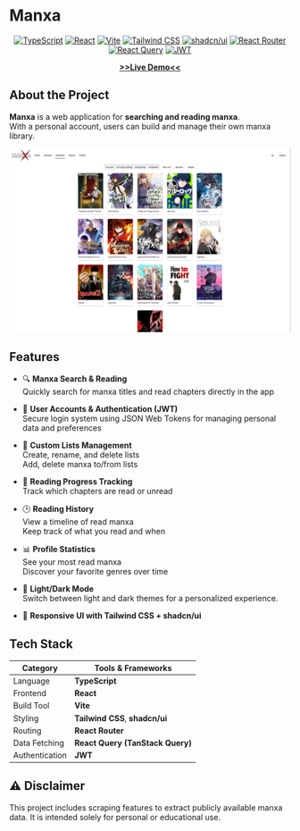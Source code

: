 # Manxa

<div align="center">

[![TypeScript](https://img.shields.io/badge/TypeScript-3178C6?logo=typescript&logoColor=white)](https://www.typescriptlang.org/) [![React](https://img.shields.io/badge/React-61DAFB?logo=react&logoColor=black)](https://reactjs.org/) [![Vite](https://img.shields.io/badge/Vite-646CFF?logo=vite&logoColor=white)](https://vitejs.dev/) [![Tailwind CSS](https://img.shields.io/badge/Tailwind_CSS-38B2AC?logo=tailwindcss&logoColor=white)](https://tailwindcss.com/) [![shadcn/ui](https://img.shields.io/badge/shadcn/ui-000000?logo=shadcnui&logoColor=white)](https://ui.shadcn.com/) [![React Router](https://img.shields.io/badge/React_Router-CA4245?logo=reactrouter&logoColor=white)](https://reactrouter.com/) [![React Query](https://img.shields.io/badge/React_Query-FF4154?logo=reactquery&logoColor=white)](https://tanstack.com/query) [![JWT](https://img.shields.io/badge/Auth-JWT-green)](https://jwt.io/)

</div>

<p align="center">
  <a href="https://manxa.vercel.app"> <b>>>Live Demo<< </b> </a>
</p>

## About the Project

**Manxa** is a web application for **searching and reading manxa**.  
With a personal account, users can build and manage their own manxa library.

![App Screenshot](docs/screenshot.png)

## Features

- 🔍 **Manxa Search & Reading**  
  Quickly search for manxa titles and read chapters directly in the app

- 🔑 **User Accounts & Authentication (JWT)**  
  Secure login system using JSON Web Tokens for managing personal data and preferences

- 📝 **Custom Lists Management**  
  Create, rename, and delete lists  
  Add, delete manxa to/from lists

- 📖 **Reading Progress Tracking**  
  Track which chapters are read or unread

- 🕒 **Reading History**  
  View a timeline of read manxa  
  Keep track of what you read and when

- 📊 **Profile Statistics**  
  See your most read manxa  
  Discover your favorite genres over time

- 🌙 **Light/Dark Mode**  
  Switch between light and dark themes for a personalized experience.

- 🎨 **Responsive UI with Tailwind CSS + shadcn/ui**

## Tech Stack

| Category       | Tools & Frameworks               |
| -------------- | -------------------------------- |
| Language       | **TypeScript**                   |
| Frontend       | **React**                        |
| Build Tool     | **Vite**                         |
| Styling        | **Tailwind CSS**, **shadcn/ui**  |
| Routing        | **React Router**                 |
| Data Fetching  | **React Query (TanStack Query)** |
| Authentication | **JWT**                          |

## ⚠️ Disclaimer

This project includes scraping features to extract publicly available manxa data. It is intended solely for personal or educational use.
